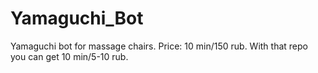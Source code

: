 # Yamaguchi_Bot
Yamaguchi bot for massage chairs. Price: 10 min/150 rub. With that repo you can get 10 min/5-10 rub.
